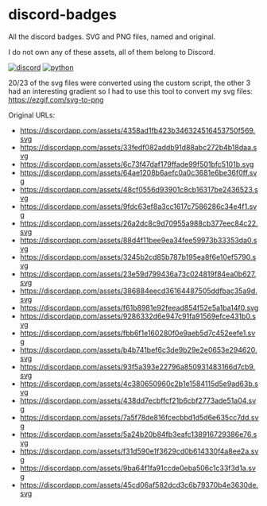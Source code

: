 # discord-badges
All the discord badges. SVG and PNG files, named and original.

I do not own any of these assets, all of them belong to Discord.

[![discord](https://img.shields.io/badge/Discord-blue?style=for-the-badge)](https://discord.com/)
[![python](https://img.shields.io/badge/python-v3.8.3-green?style=for-the-badge)](https://www.python.org/downloads/release/python-383/)

20/23 of the svg files were converted using the custom script, the other 3 had an interesting gradient so I had to use this tool to convert my svg files: https://ezgif.com/svg-to-png
 
Original URLs:
- https://discordapp.com/assets/4358ad1fb423b346324516453750f569.svg
- https://discordapp.com/assets/33fedf082addb91d88abc272b4b18daa.svg
- https://discordapp.com/assets/6c73f47daf179ffade99f501bfc5101b.svg
- https://discordapp.com/assets/64ae1208b6aefc0a0c3681e6be36f0ff.svg
- https://discordapp.com/assets/48cf0556d93901c8cb16317be2436523.svg
- https://discordapp.com/assets/9fdc63ef8a3cc1617c7586286c34e4f1.svg
- https://discordapp.com/assets/26a2dc8c9d70955a988cb377eec84c22.svg
- https://discordapp.com/assets/88d4f11bee9ea34fee59973b33353da0.svg
- https://discordapp.com/assets/3245b2cd85b787b195ea8f6e10ef5790.svg
- https://discordapp.com/assets/23e59d799436a73c024819f84ea0b627.svg
- https://discordapp.com/assets/386884eecd36164487505ddfbac35a9d.svg
- https://discordapp.com/assets/f61b8981e92feead854f52e5a1ba14f0.svg
- https://discordapp.com/assets/9286332d6e947c91fa91569efce431b0.svg
- https://discordapp.com/assets/fbb6f1e160280f0e9aeb5d7c452eefe1.svg
- https://discordapp.com/assets/b4b741bef6c3de9b29e2e0653e294620.svg
- https://discordapp.com/assets/93f5a393e22796a850931483166d7cb9.svg
- https://discordapp.com/assets/4c380650960c2b1e1584115d5e9ad63b.svg
- https://discordapp.com/assets/438dd7ecbffcf21b6cbf2773ade51a04.svg
- https://discordapp.com/assets/7a5f78de816fcecbbd1d5d6e635cc7dd.svg
- https://discordapp.com/assets/5a24b20b84fb3eafc138916729386e76.svg
- https://discordapp.com/assets/f31d590e1f3629cd0b614330f4a8ee2a.svg
- https://discordapp.com/assets/9ba64f1fa91ccde0eba506c1c33f3d1a.svg
- https://discordapp.com/assets/45cd06af582dcd3c6b79370b4e3630de.svg
